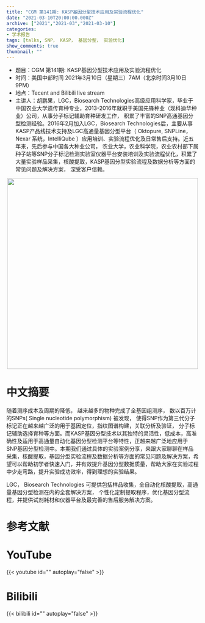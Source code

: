 ```yaml
---
title: "CGM 第141期: KASP基因分型技术应用及实验流程优化"
date: "2021-03-10T20:00:00.000Z"
archive: ["2021","2021-03","2021-03-10"]
categories:
- 学术报告
tags: [talks, SNP， KASP， 基因分型， 实验优化]
show_comments: true
thumbnail: ""
---
```


- 题目：CGM 第141期: KASP基因分型技术应用及实验流程优化
- 时间：美国中部时间 2021年3月10日（星期三）7AM（北京时间3月10日9PM）
- 地点：Tecent and Bilibili live stream
- 主讲人：胡鹏果，LGC，Biosearch Technologies高级应用科学家，毕业于中国农业大学遗传育种专业，2013-2016年就职于美国先锋种业（现科迪华种业）公司，从事分子标记辅助育种研发工作， 积累了丰富的SNP高通基因分型检测经验。2016年2月加入LGC，Biosearch Technologies后，主要从事KASP产品线技术支持及LGC高通量基因分型平台（ Oktopure, SNPLine， Nexar 系统，IntelliQube ）应用培训、实验流程优化及日常售后支持。近五年来，先后参与中国各大种业公司， 农业大学，农业科学院，农业农村部下属种子站等SNP分子标记检测实验室仪器平台安装培训及实验流程优化，积累了大量实验样品采集，核酸提取，KASP基因分型实验流程及数据分析等方面的常见问题及解决方案， 深受客户信赖。



<div align="center">
<img src="https://i.loli.net/2021/03/10/iaD7QrtNG1VFEZX.jpg" height=500>
</div>

# 中文摘要

随着测序成本及周期的降低， 越来越多的物种完成了全基因组测序， 数以百万计的SNPs( Single nucleotide polymorphism) 被发现， 使得SNP作为第三代分子标记正在越来越广泛的用于基因定位，指纹图谱构建，关联分析及验证， 分子标记辅助选择育种等方面。而KASP基因分型技术以其独特的灵活性，低成本，高准确性及适用于高通量自动化基因分型检测平台等特性，正越来越广泛地应用于SNP基因分型检测中。本期我们通过具体的实验案例分享，来跟大家聊聊在样品采集，核酸提取，基因分型实验流程及数据分析等方面的常见问题及解决方案，希望可以帮助初学者快速入门，并有效提升基因分型数据质量，帮助大家在实验过程中少走弯路，提升实验成功效率，得到理想的实验结果。

LGC， Biosearch Technologies 可提供包括样品收集，全自动化核酸提取，高通量基因分型检测在内的全套解决方案， 个性化定制提取程序，优化基因分型流程，并提供试剂耗材和仪器平台及最完善的售后服务解决方案。


# 参考文献



# YouTube

{{< youtube id="" autoplay="false" >}}

# Bilibili

{{< bilibili id="" autoplay="false" >}}


